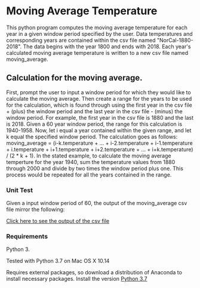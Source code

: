 # Moving Average Temperature

This python program computes the moving average temperature for each year in a given window period specified by the user. Data temperatures and corresponding years are contained within the csv file named "NorCal-1880-2018". The data begins with the year 1800 and ends with 2018. Each year's calculated moving average temperature is written to a new csv file named moving_average.

##  Calculation for the moving average.

First, prompt the user to input a window period for which they would like to calculate the moving average. Then create a range for the years to be used for the calculation, which is found through using the first year in the csv file + (plus) the window period and the last year in the csv file - (minus) the window period. For example, the first year in the csv file is 1880 and the last is 2018. Given a 60 year window period, the range for this calculation is 1940-1958. Now, let i equal a year contained within the given range, and let k equal the specified window period. The calculation goes as follows: moving_average = (i-k.temperature + ... + i-2.temperature + i-1.temperature + i.temperature + i+1.temperature + i+2.temperature + ... + i+k.temperature) / (2 * k + 1). In the stated example, to calculate the moving average temperture for the year 1940, sum the temperature values from 1880 through 2000 and divide by two times the window period plus one. This process would be repeated for all the years contained in the range.

### Unit Test
Given a input window period of 60, the output of the moving_average csv file mirror the following:

<a href="https://github.com/joseRamirez98/MovingAverageTemperature/blob/master/moving_ave.csv">Click here to see the output of the csv file</a>

### Requirements

Python 3.

Tested with Python 3.7 on Mac OS X 10.14

Requires external packages, so download a distribution of Anaconda to install necessary packages. Install the version <a href="https://www.anaconda.com/distribution/">Python 3.7</a>
